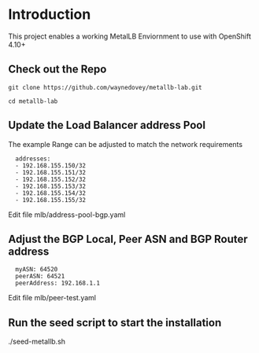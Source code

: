 # Introduction

This project enables a working MetalLB Enviornment to use with OpenShift 4.10+

## Check out the Repo

```
git clone https://github.com/waynedovey/metallb-lab.git
```
```
cd metallb-lab
```

## Update the Load Balancer address Pool

The example Range can be adjusted to match the network requirements

```
  addresses:
  - 192.168.155.150/32
  - 192.168.155.151/32
  - 192.168.155.152/32
  - 192.168.155.153/32
  - 192.168.155.154/32
  - 192.168.155.155/32
```  

Edit file mlb/address-pool-bgp.yaml

## Adjust the BGP Local, Peer ASN and BGP Router address

```
  myASN: 64520
  peerASN: 64521
  peerAddress: 192.168.1.1
```  

Edit file mlb/peer-test.yaml

## Run the seed script to start the installation

./seed-metallb.sh